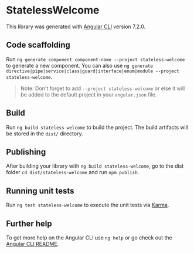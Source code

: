 # StatelessWelcome

This library was generated with [Angular CLI](https://github.com/angular/angular-cli) version 7.2.0.

## Code scaffolding

Run `ng generate component component-name --project stateless-welcome` to generate a new component. You can also use `ng generate directive|pipe|service|class|guard|interface|enum|module --project stateless-welcome`.

> Note: Don't forget to add `--project stateless-welcome` or else it will be added to the default project in your `angular.json` file.

## Build

Run `ng build stateless-welcome` to build the project. The build artifacts will be stored in the `dist/` directory.

## Publishing

After building your library with `ng build stateless-welcome`, go to the dist folder `cd dist/stateless-welcome` and run `npm publish`.

## Running unit tests

Run `ng test stateless-welcome` to execute the unit tests via [Karma](https://karma-runner.github.io).

## Further help

To get more help on the Angular CLI use `ng help` or go check out the [Angular CLI README](https://github.com/angular/angular-cli/blob/master/README.md).
